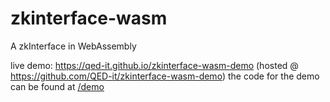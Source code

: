 # zkinterface-wasm
A zkInterface in WebAssembly

live demo: https://qed-it.github.io/zkinterface-wasm-demo (hosted @ https://github.com/QED-it/zkinterface-wasm-demo)
the code for the demo can be found at [/demo](https://github.com/QED-it/zkinterface-wasm/tree/master/demo)
